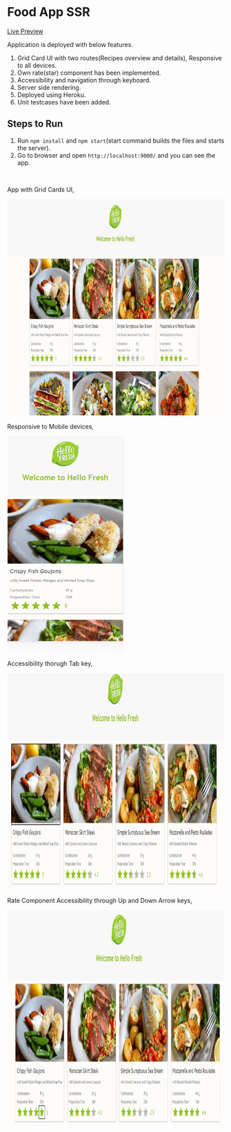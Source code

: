 # Food App SSR

[Live Preview](https://polar-forest-31403.herokuapp.com/)

Application is deployed with below features.
  
  1. Grid Card UI with two routes(Recipes overview and details), Responsive to all devices.
  2. Own rate(star) component has been implemented.
  3. Accessibility and navigation through keyboard.
  4. Server side rendering.
  5. Deployed using Heroku.
  6. Unit testcases have been added.

## Steps to Run

1. Run `npm install` and `npm start`(start command builds the files and starts the server).
2. Go to browser and open `http://localhost:9000/` and you can see the app.

<br>

App with Grid Cards UI,

<img height="500" src="https://github.com/Sarath2013/Food-App-SSR/blob/main/images/app1.PNG" />

<br>

Responsive to Mobile devices,

<img height="500" src="https://github.com/Sarath2013/Food-App-SSR/blob/main/images/app2.PNG" />

<br>

Accessibility thorugh Tab key,

<img height="500" src="https://github.com/Sarath2013/Food-App-SSR/blob/main/images/access1.PNG" />

<br>

Rate Component Accessibility through Up and Down Arrow keys,

<img height="500" src="https://github.com/Sarath2013/Food-App-SSR/blob/main/images/access2.PNG" />